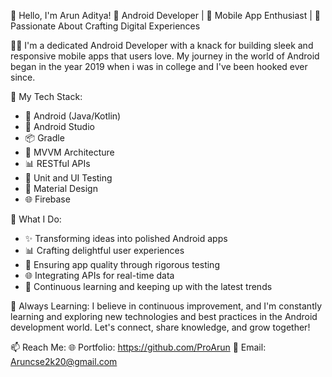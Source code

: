 👋 Hello, I'm Arun Aditya!
📱 Android Developer | 🚀 Mobile App Enthusiast | 🌟 Passionate About Crafting Digital Experiences

👨‍💻 I'm a dedicated Android Developer with a knack for building sleek and responsive mobile apps that users love. My journey in the world of Android began in the year 2019 when i was in college and I've been hooked ever since.

🔧 My Tech Stack:
- 📱 Android (Java/Kotlin)
- 🧰 Android Studio
- 📦 Gradle
- 🚀 MVVM Architecture
- 📊 RESTful APIs
- 🧪 Unit and UI Testing
- 📱 Material Design
- 🌐 Firebase

🚀 What I Do:
- ✨ Transforming ideas into polished Android apps
- 📊 Crafting delightful user experiences
- 🧪 Ensuring app quality through rigorous testing
- 🌐 Integrating APIs for real-time data
- 🚀 Continuous learning and keeping up with the latest trends

🌱 Always Learning:
I believe in continuous improvement, and I'm constantly learning and exploring new technologies and best practices in the Android development world. Let's connect, share knowledge, and grow together!

📫 Reach Me:
🌐 Portfolio: https://github.com/ProArun
📧 Email: Aruncse2k20@gmail.com
